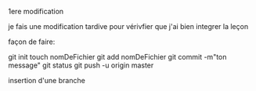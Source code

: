 1ere modification

je fais une modification tardive pour vérivfier que j'ai bien integrer la leçon


façon de faire:

git init
touch nomDeFichier
git add nomDeFichier
git commit -m"ton message"
git status
git push -u origin master

insertion d'une branche
